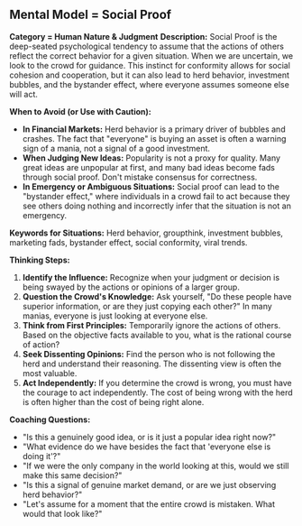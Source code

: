 ## Mental Model = Social Proof

**Category = Human Nature & Judgment**
**Description:** 
Social Proof is the deep-seated psychological tendency to assume that the actions of others reflect the correct behavior for a given situation. When we are uncertain, we look to the crowd for guidance. This instinct for conformity allows for social cohesion and cooperation, but it can also lead to herd behavior, investment bubbles, and the bystander effect, where everyone assumes someone else will act.

**When to Avoid (or Use with Caution):**
- **In Financial Markets:** Herd behavior is a primary driver of bubbles and crashes. The fact that "everyone" is buying an asset is often a warning sign of a mania, not a signal of a good investment.
- **When Judging New Ideas:** Popularity is not a proxy for quality. Many great ideas are unpopular at first, and many bad ideas become fads through social proof. Don't mistake consensus for correctness.
- **In Emergency or Ambiguous Situations:** Social proof can lead to the "bystander effect," where individuals in a crowd fail to act because they see others doing nothing and incorrectly infer that the situation is not an emergency.

**Keywords for Situations:** 
Herd behavior, groupthink, investment bubbles, marketing fads, bystander effect, social conformity, viral trends.

**Thinking Steps:**
1. **Identify the Influence:** Recognize when your judgment or decision is being swayed by the actions or opinions of a larger group.
2. **Question the Crowd's Knowledge:** Ask yourself, "Do these people have superior information, or are they just copying each other?" In many manias, everyone is just looking at everyone else.
3. **Think from First Principles:** Temporarily ignore the actions of others. Based on the objective facts available to you, what is the rational course of action?
4. **Seek Dissenting Opinions:** Find the person who is not following the herd and understand their reasoning. The dissenting view is often the most valuable.
5. **Act Independently:** If you determine the crowd is wrong, you must have the courage to act independently. The cost of being wrong with the herd is often higher than the cost of being right alone.

**Coaching Questions:**
- "Is this a genuinely good idea, or is it just a popular idea right now?"
- "What evidence do we have besides the fact that 'everyone else is doing it'?"
- "If we were the only company in the world looking at this, would we still make this same decision?"
- "Is this a signal of genuine market demand, or are we just observing herd behavior?"
- "Let's assume for a moment that the entire crowd is mistaken. What would that look like?" 